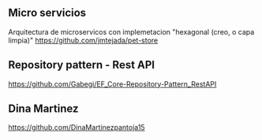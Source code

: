 ## Micro servicios
Arquitectura de microservicos con implemetacion "hexagonal (creo, o capa limpia)"
https://github.com/jmtejada/pet-store

## Repository pattern - Rest API
https://github.com/Gabegi/EF_Core-Repository-Pattern_RestAPI

## Dina Martinez
https://github.com/DinaMartinezpantoja15